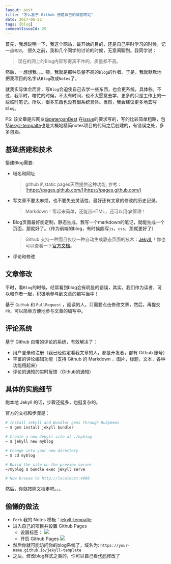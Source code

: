```yaml
---
layout: post
title: "怎么基于 Github 搭建自己的博客网站"
date: 2017-06-22
tags: [blog]
commentIssueId: 25
---
```


首先，我想说明一下，我这个网站，最开始的目的，还是自己平时学习的时候，记一点`笔记`。
很久之前，我和几个同学的讨论的时候，无意间聊到。我同学说：

> 现在的网上的Blog内容写得真不咋的，质量都不高。

然后，一想想我。。。额，我就是那种质量不高的`blog`的作者。于是，我就默默地把我项目的名字从`Blog`改成`Notes`了。

就我实际体会而言，写`Blog`会迫使自己去学一些东西，也会更系统，具体些。不过，我平时，瞎忙的时候，不太有时间，也不太愿意去学，更多的只是工作上的一些临时笔记。所以，很多东西也没有很系统具体。当然，我会建议更多地去写`Blog`。

PS: 该文章是应网友[@peterpanBest](https://github.com/peterpanBest) 在[issue](https://github.com/zhoukekestar/notes/issues/6)的要求写的，写的比较简单粗略，包括[jekyll-tempalte](https://github.com/zhoukekestar/jekyll-template)也是大概地精简notes项目的代码之后创建的，有错误之处，多多包涵。

## 基础搭建和技术
搭建Blog需要:
* 域名和网址
  > github 的static pages天然提供这种功能, 参考：[https://pages.github.com/](https://pages.github.com/)

* 写文章不要太麻烦，也不要失去灵活性，最好还有文章的修改的历史记录。
  > Markdown！写起来简单，还能嵌HTML，还可以用git管理！

* Blog页面最好能定制，静态生成，我写一个markdown的笔记，就能生成一个页面，那就好了。（作为前端的blog，有时候能写`js`，`css`，那就更好了）
  > Github 支持一种而且仅仅一种自动生成静态页面的技术：[Jekyll ](https://help.github.com/articles/using-jekyll-as-a-static-site-generator-with-github-pages/)！你也可以查看一下[官方文档](https://jekyllrb.com/)。

* 评论和修改

## 文章修改
平时，看`Blog`的时候，经常看到blog会有明显的错误，其实，我们作为读者，可以和作者一起，积极地参与到文章的编写当中！

基于 `Github` 和 `PullRequest` ，阅读的人，只需要点击修改文章，然后，再提交`PR`，可以简单方便地参与文章的编写中。

## 评论系统

基于 Github 自带的评论的系统，有效解决了：
* 用户登录和注册（我已经假定看我文章的人，都是开发者，都有 Github 账号）
* 丰富的评论编辑功能（支持 Github 的 Markdown ，图片，标题，文本，各种功能用起来）
* 评论的通知的实时反馈（Github的通知）


## 具体的实施细节
跑本地 Jekyll 的话，步骤还挺多，也挺复杂的。

官方的文档和步骤是：

```sh
# Install Jekyll and Bundler gems through RubyGems
~ $ gem install jekyll bundler

# Create a new Jekyll site at ./myblog
~ $ jekyll new myblog

# Change into your new directory
~ $ cd myblog

# Build the site on the preview server
~/myblog $ bundle exec jekyll serve

# Now browse to http://localhost:4000
```
然后，你就按照文档走吧。。。

## 偷懒的做法
* `Fork` 我的 Notes 模板：[jekyll-tempalte](https://github.com/zhoukekestar/jekyll-template)
* 进入自己的项目并设置 Github Pages
  * 设置标签： ![](https://user-images.githubusercontent.com/7157346/27415325-0264cff0-5739-11e7-8d53-80681b36e639.png)
  * 开启 Github Pages ![](https://user-images.githubusercontent.com/7157346/27415355-2d1cf510-5739-11e7-96fc-c0567671211a.png)
* 然后你就可能访问你的blog系统了，域名为: `https://your-name.github.io/jekyll-template`
* 之后，修改blog样式之类的，你可以自己看[代码](https://github.com/zhoukekestar/jekyll-template)修改了
